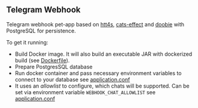 ## Telegram Webhook 

Telegram webhook pet-app based on [htt4s](https://http4s.org/), [cats-effect](https://typelevel.org/cats-effect/) and [doobie](https://github.com/tpolecat/doobie) with PostgreSQL for persistence.  

To get it running:
- Build Docker image. It will also build an executable JAR with dockerized build (see [Dockerfile](./Dockerfile)).
- Prepare PostgresSQL database
- Run docker container and pass necessary environment variables to connect to your database see [application.conf](./src/main/resources/application.conf)
- It uses an _allowlist_ to configure, which chats will be supported. Can be set via environment variable `WEBHOOK_CHAT_ALLOWLIST` see [application.conf](./src/main/resources/application.conf)
